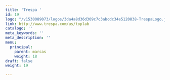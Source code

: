 ```yaml
---
title: 'Trespa '
id: 19
logo: "/v1530089073/logos/3da4a8d36d309c7c3abcdc34e5120838-TrespaLogo.jpg"
link: http://www.trespa.com/us/toplab
catalogo: ''
meta_keywords: ''
meta_description: ''
menu:
  principal:
    parent: marcas
    weight: 18
draft: false
weight: 19

---
```

